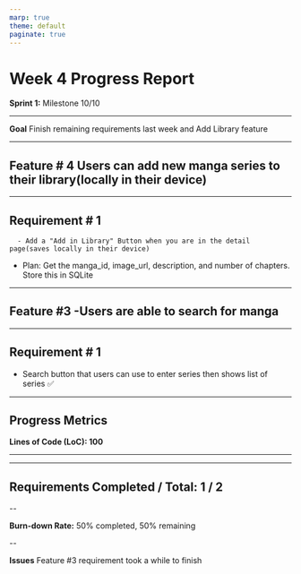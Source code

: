 ```yaml
---
marp: true
theme: default
paginate: true
---
```


# Week 4 Progress Report

**Sprint 1:** Milestone 10/10

---

**Goal** Finish remaining requirements last week and Add Library feature

---

## Feature # 4 Users can add new manga series to their library(locally in their device)

---

## Requirement # 1

      - Add a "Add in Library" Button when you are in the detail page(saves locally in their device)

- Plan: Get the manga_id, image_url, description, and number of chapters. Store this in SQLite

---

## Feature #3 -Users are able to search for manga

---

## Requirement # 1

- Search button that users can use to enter series then shows list of series ✅

---

## Progress Metrics

**Lines of Code (LoC): 100**

---

---

## **Requirements Completed / Total:** 1 / 2

--

**Burn-down Rate:** 50% completed, 50% remaining

--

**Issues** Feature #3 requirement took a while to finish
